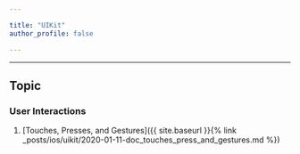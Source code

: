 ```yaml
--- 

title: "UIKit"
author_profile: false

---
```

---

## Topic

### User Interactions

1. [Touches, Presses, and Gestures]({{ site.baseurl }}{% link _posts/ios/uikit/2020-01-11-doc_touches_press_and_gestures.md %})

